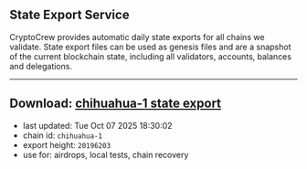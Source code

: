 ## State Export Service
CryptoCrew provides automatic daily state exports for all chains we validate. State export files can be used as genesis files and are a snapshot of the current blockchain state, including all validators, accounts, balances and delegations.

---
**Download: [chihuahua-1 state export](https://dl-eu2.ccvalidators.com/SERVICE/chihuahua/chihuahua-1_export_20196203.json)**
---

- last updated: Tue Oct 07 2025 18:30:02
- chain id: `chihuahua-1`
- export height: `20196203`
- use for: airdrops, local tests, chain recovery
